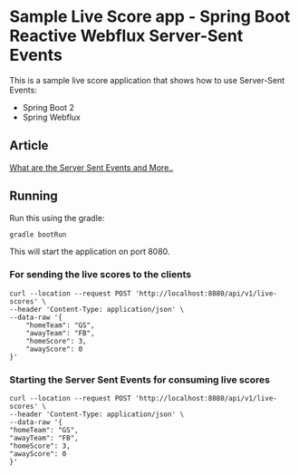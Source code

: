 # Sample Live Score app - Spring Boot Reactive Webflux Server-Sent Events

This is a sample live score application that shows how to use Server-Sent Events:
- Spring Boot 2
- Spring Webflux

## Article
[What are the Server Sent Events and More..](https://gokhana.medium.com)

## Running

Run this using the gradle:

```
gradle bootRun
```

This will start the application on port 8080.

### For sending the live scores to the clients
```  
curl --location --request POST 'http://localhost:8080/api/v1/live-scores' \
--header 'Content-Type: application/json' \
--data-raw '{
    "homeTeam": "GS",
    "awayTeam": "FB",
    "homeScore": 3,
    "awayScore": 0
}' 
```

### Starting the Server Sent Events for consuming live scores
```
curl --location --request POST 'http://localhost:8080/api/v1/live-scores' \
--header 'Content-Type: application/json' \
--data-raw '{
"homeTeam": "GS",
"awayTeam": "FB",
"homeScore": 3,
"awayScore": 0
}' 
```